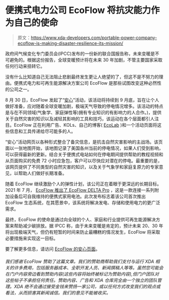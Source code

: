 # 便携式电力公司 EcoFlow 将抗灾能力作为自己的使命

> 原文：<https://www.xda-developers.com/portable-power-company-ecoflow-is-making-disaster-resilience-its-mission/>

政府间气候变化专门委员会(IPCC)发布的一份新的联合国报告称，未来变暖是不可避免的。根据这份报告，全球变暖预计将在未来 30 年加剧，不管主要国家采取任何行动来扭转它。

没有什么比知道自己无法阻止悲剧最终发生更让人绝望的了，但这不是不努力的理由。便携式电力和可再生能源解决方案公司 EcoFlow 是那些试图改变这种必然性的公司之一。

8 月 30 日，EcoFlow 发起了“[安心](https://ecoflow.com/pages/peace-of-mind?utm_source=PR&utm_medium=XDA&utm_campaign=peace_of_mind)”活动，该活动将持续到 9 月底，旨在让个人做好准备，应对随着全球变暖加剧，极端天气导致的停电情况增多。该活动的特点是与在不同领域(气象学、家庭弹性等)拥有专业知识的有影响力的人合作。)，提供关于自然灾害的知识以及减轻其影响的工具和技巧，该运动在各个层面都引人注目。EcoFlow 正在利用广告、KOLs、自己的博客( [EcoLab](https://ecoflow.com/blogs/blog/staying-empowered-during-a-blackout?utm_source=PR&utm_medium=XDA&utm_campaign=peace_of_mind) )和一个活动页面将这些信息和工具传递给尽可能多的人。

“安心”活动网页以各种形式整合了备灾信息，是抗击自然灾害影响的主战场。该页面以一张地图开始，该地图记录了美国各州当前的停电情况，如果人们受到影响，可以获得最新的更新。结合关于便携式电站如何在停电期间提供帮助的教程视频和从页面购买的免费 72 小时应急包，客户可以尽快应对潜在的停电。最重要的是，该网页提供了不同类型的自然灾害的知识，以及关于气象学和家庭复原力的专家意见，以帮助人们做好长期准备。

随着 EcoFlow 继续激励个人的弹性计划，该公司正在着眼于更深远的长期目标。2021 年 7 月， [EcoFlow 推出了 EcoFlow DELTA Pro](https://www.xda-developers.com/ecoflow-delta-pro-kickstarter/) ，这是一款连接一系列附加设备后可自我维持的便携式家用电池。此次发布标志着该公司首次推出 EcoFlow 生态系统，在其愿景中，该系统将解决发电、存储和使用电力的更广泛需求。

最终，EcoFlow 的使命是通过向全球的个人、家庭和行业提供可再生能源解决方案来帮助减少碳排放。据 IPCC 称，由于未来变暖是肯定的，预计未来 20、30 年将出现极端天气，但仍有短暂的时间来防止最糟糕的情况发生，EcoFlow 将采取必要措施来实现这一目标。

要了解更多信息，请访问 [EcoFlow 的安心页面](https://ecoflow.com/pages/peace-of-mind?utm_source=PR&utm_medium=XDA&utm_campaign=peace_of_mind)。

###### 我们感谢 EcoFlow 赞助了这篇文章。我们的赞助商帮助我们支付与运行 XDA 相关的许多费用，包括服务器成本、全职开发人员、新闻撰稿人等等。虽然您可能会在门户内容旁边看到赞助内容(这些内容将始终被标记为赞助内容),但门户团队对这些帖子不承担任何责任。赞助内容、广告和 XDA 仓库完全由一个独立的团队管理。XDA 绝不会通过接受金钱来赞扬一家公司，或以任何方式改变我们的观点或看法，从而损害其新闻诚信。我们的意见不能被收买。